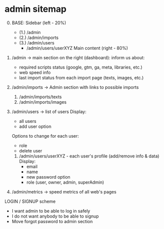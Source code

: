 # admin sitemap

0. BASE:
    Sidebar (left - 20%)
    - (1.) /admin
    - (2.) /admin/imports
    - (3.) /admin/users
        - /admin/users/userXYZ
    Main content (right - 80%)

1. /admin -> main section on the right (dashboard): inform us about:
    - required scripts status (google, gtm, ga, meta, libraries, etc.)
    - web speed info
    - last import status from each import page (texts, images, etc.)

2. /admin/imports -> Admin section with links to possible imports
    1. /admin/imports/texts
    2. /admin/imports/images

3. /admin/users -> list of users
    Display:
    - all users
    - add user option
    
    Options to change for each user:
    - role
    - delete user    

    1. /admin/users/userXYZ - each user's profile (add/remove info & data)
        Display:
        - email
        - name
        - new password option
        - role (user, owner, admin, superAdmin)

4. /admin/metrics -> speed metrics of all web's pages






LOGIN / SIGNUP scheme

- I want admin to be able to log in safely
- I do not want anybody to be able to signup
- Move forgot password to admin section